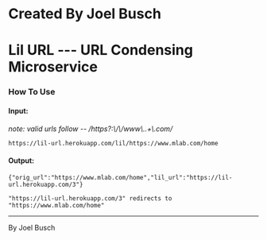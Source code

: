 <h1>Created By Joel Busch</h1>

<h1>Lil URL --- URL Condensing Microservice</h1>
<h3>How To Use</h3>
<h4>Input:</h4>
<p><em>note: valid urls follow -- /https?:\/\/www\..+\.com/</em></p>
<p><code>https://lil-url.herokuapp.com/lil/https://www.mlab.com/home</code></p>
<h4>Output:</h4>
<p><code>{"orig_url":"https://www.mlab.com/home","lil_url":"https://lil-url.herokuapp.com/3"}</code></p>
<p><code>"https://lil-url.herokuapp.com/3" redirects to "https://www.mlab.com/home"</code></p>
<hr />
<p>By Joel Busch</p>